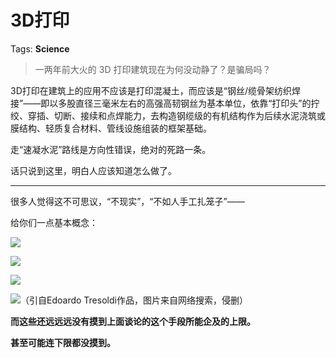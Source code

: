 # 3D打印

Tags: **Science**

> 一两年前大火的 3D 打印建筑现在为何没动静了？是骗局吗？



3D打印在建筑上的应用不应该是打印混凝土，而应该是“钢丝/缆骨架纺织焊接”——即以多股直径三毫米左右的高强高韧钢丝为基本单位，依靠“打印头”的拧绞、穿插、切断、接续和点焊能力，去构造钢缆级的有机结构作为后续水泥浇筑或膜结构、轻质复合材料、管线设施组装的框架基础。

走“速凝水泥”路线是方向性错误，绝对的死路一条。

话只说到这里，明白人应该知道怎么做了。



---

很多人觉得这不可思议，“不现实”，“不如人手工扎笼子”——

给你们一点基本概念：

![](https://pic2.zhimg.com/50/v2-3ee010ded7697a766e0200677dd8763c_720w.jpg?source=1940ef5c)  


![](https://pic3.zhimg.com/50/v2-682b68ca9a4557c9a1e4f98e461696df_720w.jpg?source=1940ef5c)  


![](https://pic2.zhimg.com/50/v2-09637c2d0c9612518ac81cf30432a268_720w.jpg?source=1940ef5c)  


![](https://pic3.zhimg.com/50/v2-e1c1f663ddf7e263925b11e2b3fb9a9d_720w.jpg?source=1940ef5c)（引自Edoardo Tresoldi作品，图片来自网络搜索，侵删）

**而这些还远远远没有摸到上面谈论的这个手段所能企及的上限。**

**甚至可能连下限都没摸到。**



